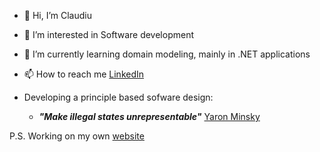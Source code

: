 - 👋 Hi, I’m Claudiu
- 👀 I’m interested in Software development
- 🌱 I’m currently learning domain modeling, mainly in .NET applications
- 📫 How to reach me [LinkedIn](https://www.linkedin.com/in/claudiu-strugar/)

- Developing a principle based sofware design:
    - _**"Make illegal states unrepresentable"**_ [Yaron Minsky](https://blog.janestreet.com/effective-ml-revisited/)

P.S. Working on my own [website](https://www.bitluz.com)


<!---
claudiu-deving/claudiu-deving is a ✨ special ✨ repository because its `README.md` (this file) appears on your GitHub profile.
You can click the Preview link to take a look at your changes.
--->
